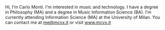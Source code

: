 Hi, I’m Carlo Monti.
I'm interested in music and technology. I have a degree in Philosophy (MA) and a degree in Music Information Science (BA).
I’m currently attending Information Science (MA) at the University of Milan.
You can contact me at <a href="mailto:me@mcvx.it">me@mcvx.it</a> or visit <a href="https://www.mcvx.it">www.mcvx.it</a>

<!---
carlo-monti/carlo-monti is a ✨ special ✨ repository because its `README.md` (this file) appears on your GitHub profile.
You can click the Preview link to take a look at your changes.
--->
